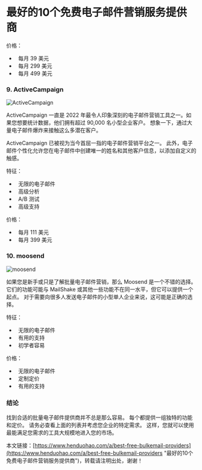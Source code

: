 # 最好的10个免费电子邮件营销服务提供商

价格：

-   每月 39 美元
-   每月 299 美元
-   每月 499 美元 


### 9. ActiveCampaign

![ActiveCampaign](https://p3-juejin.byteimg.com/tos-cn-i-k3u1fbpfcp/d99596dce33540fab994c2e30cbf33a2~tplv-k3u1fbpfcp-zoom-1.image)

ActiveCampaign 一直是 2022 年最令人印象深刻的电子邮件营销工具之一。如果您想要统计数据，他们拥有超过 90,000 名小型企业客户。 想象一下，通过大量电子邮件爆炸来接触这么多潜在客户。

ActiveCampaign 已被视为当今首屈一指的电子邮件营销平台之一。 此外，电子邮件个性化允许您在电子邮件中创建唯一的姓名和其他客户信息，以添加自定义的触感。

特征：

-   无限的电子邮件
-   高级分析
-   A/B 测试
-   高级支持

价格：

-   每月 111 美元
-   每月 399 美元 


### 10. moosend

![moosend](https://p3-juejin.byteimg.com/tos-cn-i-k3u1fbpfcp/9c8989ea1b924660ba9c1654a5acaa94~tplv-k3u1fbpfcp-zoom-1.image)

如果您是新手或只是了解批量电子邮件营销，那么 Moosend 是一个不错的选择。 它们的功能可能与 MailShake 或其他一些功能不在同一水平，但它可以提供一个起点。 对于需要向很多人发送电子邮件的小型单人企业来说，这可能是正确的选择。

特征：

-   无限的电子邮件
-   有用的支持
-   初学者容易

价格：

-   无限的电子邮件
-   定制定价
-   有用的支持

### **结论**

找到合适的批量电子邮件提供商并不总是那么容易。 每个都提供一组独特的功能和定价。 请务必查看上面的列表并考虑您企业的特定需求。 这样，您就可以使用最能满足您需求的工具大规模地进入您的市场。

本文链接：[https://www.henduohao.com/a/best-free-bulkemail-providers](https://www.henduohao.com/a/best-free-bulkemail-providers "最好的10个免费电子邮件营销服务提供商")，转载请注明出处，谢谢！